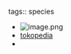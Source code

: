 tags:: species

- ![image.png](https://peach-geographical-bat-397.mypinata.cloud/ipfs/QmSNGB3ZS8fo2WPxkEUpyQBVGSCseLj3UV2tsjt3XyJ1TE)
- [tokopedia](https://www.tokopedia.com/yusan/ence-encephalartos-sclavoi-seedling-tanaman-gurun-afrika?extParam=ivf%3Dfalse%26src%3Dsearch)
-